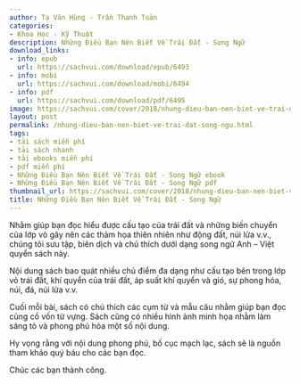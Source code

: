 ```yaml
---
author: Tạ Văn Hùng - Trần Thanh Toản
categories:
- Khoa Học - Kỹ Thuật
description: Những Điều Bạn Nên Biết Về Trái Đất - Song Ngữ
download_links:
- info: epub
  url: https://sachvui.com/download/epub/6493
- info: mobi
  url: https://sachvui.com/download/mobi/6494
- info: pdf
  url: https://sachvui.com/download/pdf/6495
image: https://sachvui.com/cover/2018/nhung-dieu-ban-nen-biet-ve-trai-dat.jpg
layout: post
permalink: /nhung-dieu-ban-nen-biet-ve-trai-dat-song-ngu.html
tags:
- tải sách miễn phí
- tải sách nhanh
- tải ebooks miễn phí
- pdf miễn phí
- Những Điều Bạn Nên Biết Về Trái Đất - Song Ngữ ebook
- Những Điều Bạn Nên Biết Về Trái Đất - Song Ngữ pdf
thumbnail_url: https://sachvui.com/cover/2018/nhung-dieu-ban-nen-biet-ve-trai-dat.jpg
title: Những Điều Bạn Nên Biết Về Trái Đất - Song Ngữ
---
```


 <div class="item-desc text-justify"> <p>Nhằm giúp bạn đọc hiểu được cấu tạo của trái đất và những biến chuyển của lớp vỏ gây nên các thảm họa thiên nhiên như động đất, núi lửa v.v., chúng tôi sưu tập, biên dịch và chú thích dưới dạng song ngữ Anh – Việt quyển sách này.</p><p>Nội dung sách bao quát nhiều chủ điểm đa dạng như cấu tạo bên trong lớp vỏ trái đất, khí quyển của trái đất, áp suất khí quyển và gió, sự phong hóa, núi, đá, núi lửa v.v.</p><p>Cuối mỗi bài, sách có chú thích các cụm từ và mẫu câu nhằm giúp bạn đọc củng cố vốn từ vựng. Sách cũng có nhiều hình ảnh minh họa nhằm làm sáng tỏ và phong phú hóa một số nội dung.</p><p>Hy vọng rằng với nội dung phong phú, bố cục mạch lạc, sách sẽ là nguồn tham khảo quý báu cho các bạn đọc.</p><p>Chúc các bạn thành công.</p> </div>